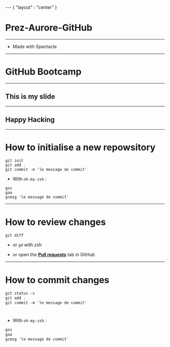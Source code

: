 --- { "layout" : "center" }
<!-- slides.md -->
# Prez-Aurore-GitHub

---

- Made with Spectacle

---

# GitHub Bootcamp

---

## This is my slide

---

## Happy Hacking

---

# How to initialise a new repowsitory

```
git init
git add .
git commit -m 'le message de commit'
```

- With `oh-my-zsh` :

```
gss
gaa
gcmsg 'le message de commit'
```

---

# How to review changes

```
git diff
```

- or `gd` with zsh

- or open the [**Pull requests**](https://github.com/flexbox/github-bootcamp/pulls) tab in GitHub

---

# How to commit changes

```scss
git status -s
git add .
git commit -m 'le message de commit'
```

#

- With `oh-my-zsh` :

```scss
gss
gaa
gcmsg 'le message de commit'
```
